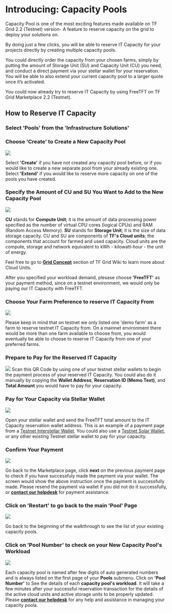# Introducing: Capacity Pools

Capacity Pool is one of the most exciting features made available on TF Grid 2.2 (Testnet) version- A feature to reserve capacity on the grid to deploy your solutions on.

By doing just a few clicks, you will be able to reserve IT Capacity for your projects directly by creating multiple capacity pools. 

You could directly order the capacity from your chosen farms, simply by putting the amount of Storage Unit (SU) and Capacity Unit (CU) you need, and conduct a direct payment via your stellar wallet for your reservation. You will be able to also extend your current capacity pool to a larger quote once it’s activated.

You could now already try to reserve IT Capacity by using FreeTFT on TF Grid Marketplace 2.2 (Testnet).


## How to Reserve IT Capacity

### Select 'Pools' from the 'Infrastructure Solutions'

### Choose 'Create' to Create a New Capacity Pool

![](./img/IT_CAPACITY1.png)

Select __'Create'__ if you have not created any capacity pool before, or if you would like to create a new separate pool from your already existing one. Select __'Extend'__ if you would like to reserve more capacity on one of the pools you have created.


### Specify the Amount of CU and SU You Want to Add to the New Capacity Pool

![](./img/IT_CAPACITY2.png)

__CU__ stands for __Compute Unit__; it is the amount of data processing power specified as the number of virtual CPU cores (logical CPUs) and RAM (Random Access Memory). __SU__ stands for __Storage Unit__; it is the size of data storage capacity. CU and SU are components of __TF's Cloud units__; the components that account for farmed and used capacity. Cloud units are the compute, storage and network equivalent to kWh - kilowatt-hour - the unit of energy. 

Feel free to go to [__Grid Concept__](https://wiki.threefold.io/#/grid_concepts?id=some-examples-of-cu-and-su-in-detail) section of TF Grid Wiki to learn more about Cloud Units.

After you specified your workload demand, plesase choose __'FreeTFT'__ as your payment method, since on a testnet environment, we would only be paying our IT Capacity with FreeTFT.

### Choose Your Farm Preference to reserve IT Capacity From

![](./img/IT_CAPACITY3.png)

Please keep in mind that on testnet we only listed one 'demo farm' as a farm to reserve testnet IT Capacity from. On a mainnet environment there would be more than one farm available to choose from, you would eventually be able to choose to reserve IT Capacity from one of your preferred farms.

### Prepare to Pay for the Reserved IT Capacity

![](./img/IT_CAPACITY4.png)
Scan this QR Code by using one of your testnet stellar wallets to begin the payment process of your reserved IT Capacity. You could also do it manually by copying the __Wallet Address__, __Reservation ID (Memo Text)__, and __Total Amount__ you would have to pay for your capacity.


### Pay for Your Capacity via Stellar Wallet

![](./img/IT_CAPACITY5.png)

Open your stellar wallet and send the FreeTFT total amount to the IT Capacity reservation wallet address. This is an example of a payment page from a [Testnet Interstellar Wallet](interstellar_wallet.md). You could also use a [Testnet Solar Wallet](solar_wallet.md), or any other existing Testnet stellar wallet to pay for your capacity.


### Confirm Your Payment

![](./img/IT_CAPACITY6.png)

Go back to the Marketplace page, click __next__ on the previous payment page to check if you have successfuly made the payment via your wallet. The screen would show the above instruction once the payment is successfully made. Please resend the payment via wallet if you did not do it successfully, or [__contact our helpdesk__](https://threefoldfaq.crisp.help/en/) for payment assistance.

### Click on 'Restart' to go back to the main 'Pool' Page

![](./img/IT_CAPACITY7.png)

Go back to the beginning of the walkthrough to see the list of your existing capacity pools.

### Click on 'Pool Number' to check on your New Capacity Pool's Workload

![](./img/IT_CAPACITY8.png)

 Each capacity pool is named after few digits of auto generated numbers and is always listed on the first page of your __Pools__ submenu. Click on __'Pool Number'__ to See the details of each __capacity pool's workload__. It will take a few minutes after your successful reservation transaction for the details of the active cloud units and active storage units to be properly updated. Please [__contact our helpdesk__](https://threefoldfaq.crisp.help/en/) for any help and assistance in managing your capacity poola.
